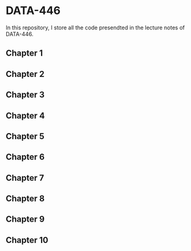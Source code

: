 # DATA-446
In this repository, I store all the code presendted in the lecture notes of DATA-446.

## Chapter 1 

## Chapter 2

## Chapter 3

## Chapter 4

## Chapter 5

## Chapter 6

## Chapter 7

## Chapter 8

## Chapter 9

## Chapter 10 

